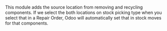 This module adds the source location from removing and recycling components. If we select the both locations on stock picking type when you select that in a Repair Order, Odoo will automatically set that in stock moves for that components.
